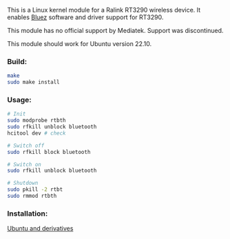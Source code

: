 This is a Linux kernel module for a Ralink RT3290 wireless device.
It enables [Bluez](http://www.bluez.org) software and driver support for RT3290.

This module has no official support by Mediatek. Support was discontinued.

This module should work for Ubuntu version 22.10.

### Build: ###
```sh
make
sudo make install
```

### Usage: ###

```sh
# Init
sudo modprobe rtbth
sudo rfkill unblock bluetooth
hcitool dev # check

# Switch off
sudo rfkill block bluetooth

# Switch on
sudo rfkill unblock bluetooth

# Shutdown
sudo pkill -2 rtbt
sudo rmmod rtbth
```


### Installation: ###

[Ubuntu and derivatives](https://launchpad.net/~blaze/+archive/ubuntu/rtbth-dkms)
